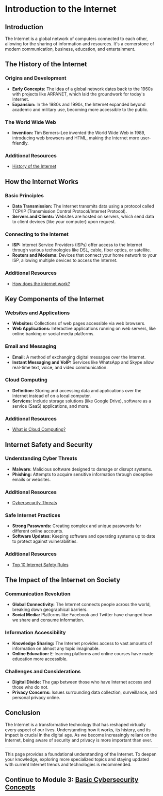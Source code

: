 # Introduction to the Internet

## Introduction
The Internet is a global network of computers connected to each other, allowing for the sharing of information and resources. It's a cornerstone of modern communication, business, education, and entertainment.

## The History of the Internet
### Origins and Development
- **Early Concepts:** The idea of a global network dates back to the 1960s with projects like ARPANET, which laid the groundwork for today's Internet.
- **Expansion:** In the 1980s and 1990s, the Internet expanded beyond academic and military use, becoming more accessible to the public.

### The World Wide Web
- **Invention:** Tim Berners-Lee invented the World Wide Web in 1989, introducing web browsers and HTML, making the Internet more user-friendly.

### Additional Resources
- [History of the Internet](https://www.internetsociety.org/internet/history-internet/?gclid=Cj0KCQiAjMKqBhCgARIsAPDgWlwKxsp4bWpqXyMZ5ImhNWKuvdXqpGY0Q0S4n82-vN_LxZzcj1S07M4aAt1xEALw_wcB)

## How the Internet Works
### Basic Principles
- **Data Transmission:** The Internet transmits data using a protocol called TCP/IP (Transmission Control Protocol/Internet Protocol).
- **Servers and Clients:** Websites are hosted on servers, which send data to client devices (like your computer) upon request.

### Connecting to the Internet
- **ISP:** Internet Service Providers (ISPs) offer access to the Internet through various technologies like DSL, cable, fiber optics, or satellite.
- **Routers and Modems:** Devices that connect your home network to your ISP, allowing multiple devices to access the Internet.

### Additional Resources
- [How does the internet work?](https://www.cloudflare.com/learning/network-layer/how-does-the-internet-work/)

## Key Components of the Internet
### Websites and Applications
- **Websites:** Collections of web pages accessible via web browsers.
- **Web Applications:** Interactive applications running on web servers, like online banking or social media platforms.

### Email and Messaging
- **Email:** A method of exchanging digital messages over the Internet.
- **Instant Messaging and VoIP:** Services like WhatsApp and Skype allow real-time text, voice, and video communication.

### Cloud Computing
- **Definition:** Storing and accessing data and applications over the Internet instead of on a local computer.
- **Services:** Include storage solutions (like Google Drive), software as a service (SaaS) applications, and more.

### Additional Resources
- [What is Cloud Computing?](https://azure.microsoft.com/en-us/resources/cloud-computing-dictionary/what-is-cloud-computing)

## Internet Safety and Security
### Understanding Cyber Threats
- **Malware:** Malicious software designed to damage or disrupt systems.
- **Phishing:** Attempts to acquire sensitive information through deceptive emails or websites.

### Additional Resources
- [Cybersecurity Threats](https://www.splunk.com/en_us/blog/learn/cybersecurity-threats.html)

### Safe Internet Practices
- **Strong Passwords:** Creating complex and unique passwords for different online accounts.
- **Software Updates:** Keeping software and operating systems up to date to protect against vulnerabilities.

### Additional Resources
- [Top 10 Internet Safety Rules](https://usa.kaspersky.com/resource-center/preemptive-safety/top-10-internet-safety-rules-and-what-not-to-do-online)

## The Impact of the Internet on Society
### Communication Revolution
- **Global Connectivity:** The Internet connects people across the world, breaking down geographical barriers.
- **Social Media:** Platforms like Facebook and Twitter have changed how we share and consume information.

### Information Accessibility
- **Knowledge Sharing:** The Internet provides access to vast amounts of information on almost any topic imaginable.
- **Online Education:** E-learning platforms and online courses have made education more accessible.

### Challenges and Considerations
- **Digital Divide:** The gap between those who have Internet access and those who do not.
- **Privacy Concerns:** Issues surrounding data collection, surveillance, and personal privacy online.

## Conclusion
The Internet is a transformative technology that has reshaped virtually every aspect of our lives. Understanding how it works, its history, and its impact is crucial in the digital age. As we become increasingly reliant on the Internet, being aware of security and privacy is more important than ever.

---

This page provides a foundational understanding of the Internet. To deepen your knowledge, exploring more specialized topics and staying updated with current Internet trends and technologies is recommended.

## Continue to Module 3: [Basic Cybersecurity Concepts](/learning-paths/absolute-beginner/intro-cybersecurity-concepts.html)

